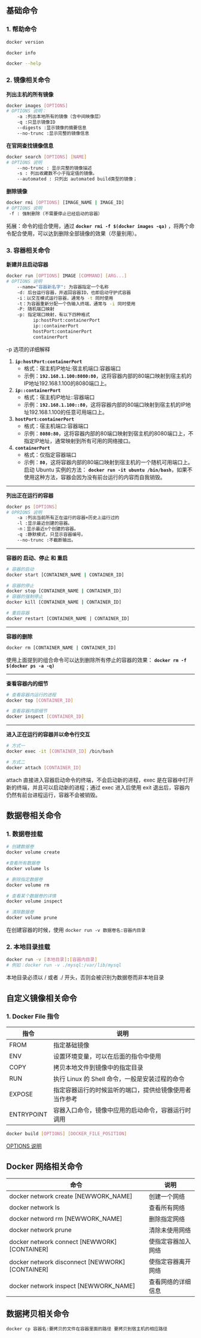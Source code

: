 ## 基础命令

### 1. 帮助命令
```bash
docker version

docker info

docker --help
```
### 2. 镜像相关命令
**列出主机的所有镜像**
```bash
docker images [OPTIONS]
# OPTIONS 说明：
	-a :列出本地所有的镜像（含中间映像层）
	-q :只显示镜像ID
	--digests :显示镜像的摘要信息
	--no-trunc :显示完整的镜像信息
```

**在官网查找镜像信息**
```bash
docker search [OPTIONS] [NAME] 
# OPTIONS 说明
	--no-trunc : 显示完整的镜像描述
	-s : 列出收藏数不小于指定值的镜像。
	--automated : 只列出 automated build类型的镜像；
```

**删除镜像**
```bash
docker rmi [OPTIONS] [IMAGE_NAME | IMAGE_ID]
# OPTIONS 说明
 -f : 强制删除（不需要停止已经启动的容器）
```

拓展：命令的组合使用，通过 **`docker rmi -f $(docker images -qa)`** ，将两个命令配合使用，可以达到删除全部镜像的效果（尽量别用）。

### 3. 容器相关命令
**新建并且启动容器**
```bash
docker run [OPTIONS] IMAGE [COMMAND] [ARG...]
# OPTIONS 说明
	--name="容器新名字": 为容器指定一个名称
	-d: 后台运行容器，并返回容器ID，也即启动守护式容器
	-i：以交互模式运行容器，通常与 -t 同时使用
	-t：为容器重新分配一个伪输入终端，通常与 -i 同时使用
	-P: 随机端口映射
	-p: 指定端口映射，有以下四种格式
	      ip:hostPort:containerPort
	      ip::containerPort
	      hostPort:containerPort
	      containerPort
```

-p 选项的详细解释
1. **`ip:hostPort:containerPort`**
    - 格式：宿主机IP地址:宿主机端口:容器端口
    - 示例：**`192.168.1.100:8080:80`**，这将容器内部的80端口映射到宿主机的IP地址192.168.1.100的8080端口上。
2. **`ip::containerPort`**
    - 格式：宿主机IP地址::容器端口
    - 示例：**`192.168.1.100::80`**，这将容器内部的80端口映射到宿主机的IP地址192.168.1.100的任意可用端口上。
3. **`hostPort:containerPort`**
    - 格式：宿主机端口:容器端口
    - 示例：**`8080:80`**，这将容器内部的80端口映射到宿主机的8080端口上，不指定IP地址，通常映射到所有可用的网络接口。
4. **`containerPort`**
    - 格式：仅指定容器端口
    - 示例：**`80`**，这将容器内部的80端口映射到宿主机的一个随机可用端口上。
启动 Ubuntu 实例的方法： **`docker run -it ubuntu /bin/bash`**，如果不使用这种方法，容器会因为没有前台运行的内容而自我销毁。

---

**列出正在运行的容器**

```bash
docker ps [OPTIONS]
# OPRIONS 说明
	-a :列出当前所有正在运行的容器+历史上运行过的
	-l :显示最近创建的容器。
	-n：显示最近n个创建的容器。
	-q :静默模式，只显示容器编号。
	--no-trunc :不截断输出。
```

---

**容器的 启动、停止 和 重启**

```bash
# 容器的启动
docker start [CONTAINER_NAME | CONTAINER_ID]

# 容器的停止
docker stop [CONTAINER_NAME | CONTAINER_ID]
# 容器的强制停止
docker kill [CONTAINER_NAME | CONTAINER_ID]

# 重启容器
docker restart [CONTAINER_NAME | CONTAINER_ID]
```

---

**容器的删除**
```bash
docker rm [CONTAINER_NAME | CONTAINER_ID]
```
使用上面提到的组合命令可以达到删除所有停止的容器的效果： **`docker rm -f $(docker ps -a -q)`**

---
**查看容器内的细节**

```bash
# 查看容器内运行的进程
docker top [CONTAINER_ID]

# 查看容器内部细节
docker inspect [CONTAINER_ID]
```
---
**进入正在运行的容器并以命令行交互**
```bash
# 方式一
docker exec -it [CONTAINER_ID] /bin/bash

# 方式二
docker attach [CONTAINER_ID]
```
attach 直接进入容器启动命令的终端，不会启动新的进程，exec 是在容器中打开新的终端，并且可以启动新的进程；通过 exec 进入后使用 exit 退出后，容器内仍然有前台进程运行，容器不会被销毁。
## 数据卷相关命令
### 1. 数据卷挂载
```bash
# 创建数据卷
docker volume create

#查看所有数据卷
docker volume ls

# 删除指定数据卷
docker volume rm

# 查看某个数据卷的详情
docker volume inspect

# 清除数据卷
docker volume prune
```
在创建容器的时候，使用 `docker run -v 数据卷名:容器内目录`
### 2. 本地目录挂载

```bash
docker run -v [本地目录]:[容器内目录]
# 例如：docker run -v ./mysql:/var/lib/mysql
```

本地目录必须以 / 或者 ./ 开头，否则会被识别为数据卷而非本地目录

## 自定义镜像相关命令

### 1. Docker File 指令

| 指令 | 说明 |
| --- | --- |
| FROM | 指定基础镜像 |
| ENV | 设置环境变量，可以在后面的指令中使用 |
| COPY | 拷贝本地文件到镜像中的指定目录 |
| RUN | 执行 Linux 的 Shell 命令，一般是安装过程的命令 |
| EXPOSE | 指定容器运行的时候监听的端口，提供给镜像使用者当作参考 |
| ENTRYPOINT | 容器入口命令，镜像中应用的启动命令，容器运行时调用 |

```bash
docker build [OPTIONS] [DOCKER_FILE_POSITION]
```
[OPTIONS 说明](https://www.runoob.com/docker/docker-build-command.html)
## Docker 网络相关命令

| 命令                                              | 说明        |
| ----------------------------------------------- | --------- |
| docker network create [NEWWORK_NAME]            | 创建一个网络    |
| docker network ls                               | 查看所有网络    |
| docker netword rm [NEWWORK_NAME]                | 删除指定网络    |
| docker network prune                            | 清除未使用网络   |
| docker network connect [NEWWORK] [CONTAINER]    | 使指定容器加入网络 |
| docker network disconnect [NEWWORK] [CONTAINER] | 使指定容器离开网络 |
| docker network inspect [NEWWORK_NAME]           | 查看网络的详细信息 |
## 数据拷贝相关命令
```
docker cp 容器名:要拷贝的文件在容器里面的路径 要拷贝到宿主机的相应路径
```